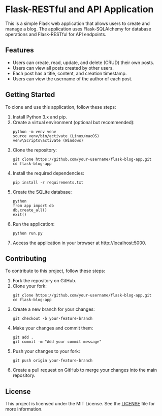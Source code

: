 # Flask-RESTful and API Application

This is a simple Flask web application that allows users to create and manage a blog. The application uses Flask-SQLAlchemy for database operations and Flask-RESTful for API endpoints.

## Features

- Users can create, read, update, and delete (CRUD) their own posts.
- Users can view all posts created by other users.
- Each post has a title, content, and creation timestamp.
- Users can view the username of the author of each post.

## Getting Started

To clone and use this application, follow these steps:

1. Install Python 3.x and pip.
2. Create a virtual environment (optional but recommended):
   ```
   python -m venv venv
   source venv/bin/activate (Linux/macOS)
   venv\Scripts\activate (Windows)
   ```
3. Clone the repository:
   ```
   git clone https://github.com/your-username/flask-blog-app.git
   cd flask-blog-app
   ```
4. Install the required dependencies:
   ```
   pip install -r requirements.txt
   ```
5. Create the SQLite database:
   ```
   python
   from app import db
   db.create_all()
   exit()
   ```
6. Run the application:
   ```
   python run.py
   ```
7. Access the application in your browser at http://localhost:5000.

## Contributing

To contribute to this project, follow these steps:

1. Fork the repository on GitHub.
2. Clone your fork:
   ```
   git clone https://github.com/your-username/flask-blog-app.git
   cd flask-blog-app
   ```
3. Create a new branch for your changes:
   ```
   git checkout -b your-feature-branch
   ```
4. Make your changes and commit them:
   ```
   git add .
   git commit -m "Add your commit message"
   ```
5. Push your changes to your fork:
   ```
   git push origin your-feature-branch
   ```
6. Create a pull request on GitHub to merge your changes into the main repository.

## License

This project is licensed under the MIT License. See the [LICENSE](LICENSE) file for more information.
